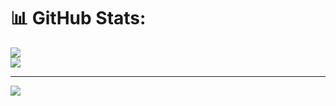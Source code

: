 # 📊 GitHub Stats:
![](https://github-readme-stats.vercel.app/api?username=FabianaMinutti&theme=dark&hide_border=false&include_all_commits=false&count_private=false)<br/>
![](https://github-readme-stats.vercel.app/api/top-langs/?username=FabianaMinutti&theme=dark&hide_border=false&include_all_commits=false&count_private=false&layout=compact)

---
[![](https://visitcount.itsvg.in/api?id=FabianaMinutti&icon=0&color=0)](https://visitcount.itsvg.in)
